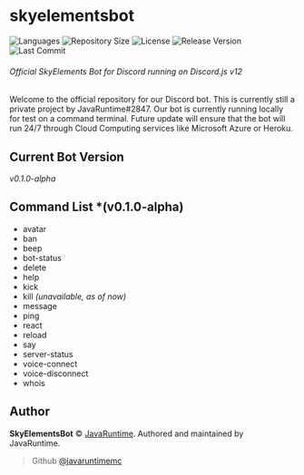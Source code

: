 # skyelementsbot

![Languages](https://img.shields.io/github/languages/top/javaruntimemc/skyelements) ![Repository Size](https://img.shields.io/github/repo-size/javaruntimemc/skyelements) ![License](https://img.shields.io/github/license/javaruntimemc/skyelements) ![Release Version](https://img.shields.io/github/v/release/javaruntimemc/skyelements?include_prereleases) ![Last Commit](https://img.shields.io/github/last-commit/javaruntimemc/skyelements)

###### Official SkyElements Bot for Discord running on Discord.js v12

Welcome to the official repository for our Discord bot. This is currently still a private project by JavaRuntime#2847. Our bot is currently running locally for test on a command terminal. Future update will ensure that the bot will run 24/7 through Cloud Computing services like Microsoft Azure or Heroku.

## Current Bot Version

*v0.1.0-alpha*

## Command List *(v0.1.0-alpha)

* avatar
* ban
* beep
* bot-status
* delete
* help
* kick
* kill *(unavailable, as of now)*
* message
* ping
* react
* reload
* say
* server-status
* voice-connect
* voice-disconnect
* whois

## Author

**SkyElementsBot** © [JavaRuntime](https://github.com/javaruntimemc).
Authored and maintained by JavaRuntime.
> Github [@javaruntimemc](https://github.com/javaruntimemc)
